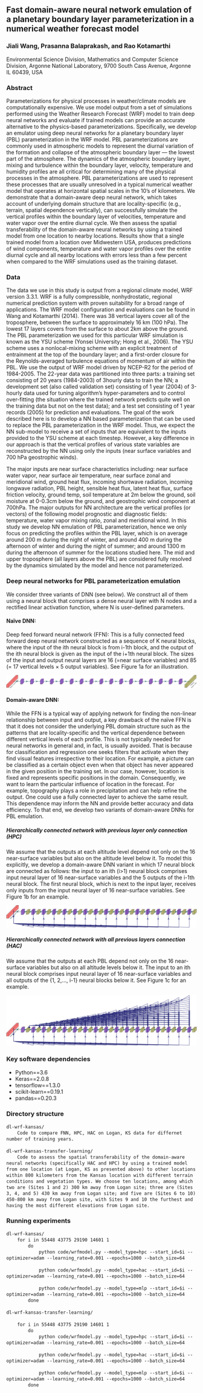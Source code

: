 ## Fast domain-aware neural network emulation of a planetary boundary layer parameterization in a numerical weather forecast model

### Jiali Wang, Prasanna Balaprakash, and Rao Kotamarthi

Environmental Science Division, Mathematics and Computer Science Division, Argonne National Laboratory, 9700 South Cass Avenue, Argonne IL 60439, USA

### Abstract
Parameterizations for physical processes in weather/climate models are computationally expensive. We use model output from a set of simulations performed using the Weather Research Forecast (WRF) model to train deep neural networks and evaluate if trained models can provide an accurate alternative to the physics-based parameterizations. Specifically, we develop an emulator using deep neural networks for a planetary boundary layer (PBL) parameterization in the WRF model. PBL parameterizations are commonly used in atmospheric models to represent the diurnal variation of the formation and collapse of the atmospheric boundary layer ― the lowest part of the atmosphere. The dynamics of the atmospheric boundary layer, mixing and turbulence within the boundary layer, velocity, temperature and humidity profiles are all critical for determining many of the physical processes in the atmosphere. PBL parameterizations are used to represent these processes that are usually unresolved in a typical numerical weather model that operates at horizontal spatial scales in the 10’s of kilometers. We demonstrate that a domain-aware deep neural network, which takes account of underlying domain structure that are locality-specific (e.g., terrain, spatial dependence vertically), can successfully simulate the vertical profiles within the boundary layer of velocities, temperature and water vapor over the entire diurnal cycle. We then assess the spatial transferability of the domain-aware neural networks by using a trained model from one location to nearby locations. Results show that a single trained model from a location over Midwestern USA, produces predictions of wind components, temperature and water vapor profiles over the entire diurnal cycle and all nearby locations with errors less than a few percent when compared to the WRF simulations used as the training dataset.

### Data
The data we use in this study is output from a regional climate model, WRF version 3.3.1. WRF is a fully compressible, nonhydrostatic, regional numerical prediction system with proven suitability for a broad range of applications. The WRF model configuration and evaluations can be found in Wang and Kotamarthi (2014). There was 38 vertical layers cover all of the troposphere, between the surface to approximately 16 km (100 hPa). The lowest 17 layers covers from the surface to about 2km above the ground. The PBL parameterization we used for this particular WRF simulation is known as the YSU scheme (Yonsei University; Hong et al., 2006). The YSU scheme uses a nonlocal-mixing scheme with an explicit treatment of entrainment at the top of the boundary layer; and a first-order closure for the Reynolds-averaged turbulence equations of momentum of air within the PBL. 
We use the output of WRF model driven by NCEP-R2 for the period of 1984-2005. The 22-year data was partitioned into three parts: a training set consisting of 20 years (1984-2003) of 3hourly data to train the NN; a development set (also called validation set) consisting of 1 year (2004) of 3-hourly data used for tuning algorithm’s hyper-parameters and to control over-fitting (the situation where the trained network predicts quite well on the training data but not on the test data); and a test set consisting of 1 year records (2005) for prediction and evaluations. The goal of the work described here is to develop a NN based parameterization that can be used to replace the PBL parameterization in the WRF model. Thus, we expect the NN sub-model to receive a set of inputs that are equivalent to the inputs provided to the YSU scheme at each timestep. However, a key difference in our approach is that the vertical profiles of various state variables are reconstructed by the NN using only the inputs (near surface variables and 700 hPa geostrophic winds). 


The major inputs are near surface characteristics including: near surface water vapor, near surface air temperature, near surface zonal and meridional wind, ground heat flux, incoming shortwave radiation, incoming longwave radiation, PBL height, sensible heat flux, latent heat flux, surface friction velocity, ground temp, soil temperature at 2m below the ground, soil moisture at 0-0.3cm below the ground, and geostrophic wind component at 700hPa. The major outputs for NN architecture are the vertical profiles (or vectors) of the following model prognostic and diagnostic fields: temperature, water vapor mixing ratio, zonal and meridional wind. In this study we develop NN emulation of PBL parameterization, hence we only focus on predicting the profiles within the PBL layer, which is on average around 200 m during the night of winter, and around 400 m during the afternoon of winter and during the night of summer; and around 1300 m during the afternoon of summer for the locations studied here. The mid and upper troposphere (all layers above the PBL) are considered fully resolved by the dynamics simulated by the model and hence not parameterized. 

### Deep neural networks for PBL parameterization emulation

We consider three variants of DNN (see below). We construct all of them using a neural block that comprises a dense neural layer with N nodes and a rectified linear activation function, where N is user-defined parameters.

#### Naïve DNN:
Deep feed forward neural network (FFN): This is a fully connected feed forward deep neural network constructed as a sequence of K neural blocks, where the input of the ith neural block is from i-1th block, and the output of the ith neural block is given as the input of the i+1th neural block. The sizes of the input and output neural layers are 16 (=near surface variables) and 85 (= 17 vertical levels × 5 output variables). See Figure 1a for an illustration. 

![alt text](https://github.com/pbalapra/dl-pbl/blob/master/images/pbl_fnn.pdf.jpg "FNN")


#### Domain-aware DNN:
While the FFN is a typical way of applying network for finding the non-linear relationship between input and output, a key drawback of the naïve FFN is that it does not consider the underlying PBL domain structure such as the patterns that are locality-specific and the vertical dependence between different vertical levels of each profile. This is not typically needed for neural networks in general and, in fact, is usually avoided. That is because for classification and regression one seeks filters that activate when they find visual features irrespective to their location. For example, a picture can be classified as a certain object even when that object has never appeared in the given position in the training set. In our case, however, location is fixed and represents specific positions in the domain. Consequently, we want to learn the particular influence of location in the forecast. For example, topography plays a role in precipitation and can help refine the output. One could use a fully connected layer to achieve the same result. This dependence may inform the NN and provide better accuracy and data efficiency. To that end, we develop two variants of domain-aware DNNs for PBL emulation. 

##### Hierarchically connected network with previous layer only connection (HPC) 

We assume that the outputs at each altitude level depend not only on the 16 near-surface variables but also on the altitude level below it. To model this explicitly, we develop a domain-aware DNN variant in which 17 neural block are connected as follows: the input to an ith (i>1) neural block comprises input neural layer of 16 near-surface variables and the 5 outputs of the i-1th neural block. The first neural block, which is next to the input layer, receives only inputs from the input neural layer of 16 near-surface variables. See Figure 1b for an example. 

![alt text](https://github.com/pbalapra/dl-pbl/blob/master/images/pbl_hpc.pdf.jpg "HPC")


##### Hierarchically connected network with all previous layers connection (HAC) 

We assume that the outputs at each PBL depend not only on the 16 near-surface variables but also on all altitude levels below it. The input to an ith neural block comprises input neural layer of 16 near-surface variables and all outputs of the {1, 2,…, i-1} neural blocks below it. See Figure 1c for an example. 


![alt text](https://github.com/pbalapra/dl-pbl/blob/master/images/pbl_hac.pdf.jpg "HAC")


### Key software dependencies 

* Python==3.6
* Keras==2.0.8 
* tensorflow==1.3.0
* scikit-learn==0.19.1
* pandas==0.20.3 

### Directory structure
```
dl-wrf-kansas/
    Code to compare FNN, HPC, HAC on Logan, KS data for differnet number of training years. 

dl-wrf-kansas-transfer-learning/
    Code to assess the spatial transferability of the domain-aware neural networks (specifically HAC and HPC) by using a trained model from one location (at Logan, KS as presented above) to other locations within 800 kilometers from the Kansas location with different terrain conditions and vegetation types. We choose ten locations, among which two are (Sites 1 and 2) 300 km away from Logan site; three are (Sites 3, 4, and 5) 430 km away from Logan site; and five are (Sites 6 to 10) 450-800 km away from Logan site, with Sites 9 and 10 the furthest and having the most different elevations from Logan site. 
```

### Running experiments
```
dl-wrf-kansas/
    for i in 55448 43775 29190 14601 1
        do
            python code/wrfmodel.py --model_type=hpc --start_id=$i --optimizer=adam --learning_rate=0.001 --epochs=1000 --batch_size=64

            python code/wrfmodel.py --model_type=hac --start_id=$i --optimizer=adam --learning_rate=0.001 --epochs=1000 --batch_size=64

            python code/wrfmodel.py --model_type=mlp --start_id=$i --optimizer=adam --learning_rate=0.001 --epochs=1000 --batch_size=64
        done

dl-wrf-kansas-transfer-learning/

    for i in 55448 43775 29190 14601 1
        do
            python code/wrfmodel.py --model_type=hpc --start_id=$i --optimizer=adam --learning_rate=0.001 --epochs=1000 --batch_size=64

            python code/wrfmodel.py --model_type=hac --start_id=$i --optimizer=adam --learning_rate=0.001 --epochs=1000 --batch_size=64

            python code/wrfmodel.py --model_type=mlp --start_id=$i --optimizer=adam --learning_rate=0.001 --epochs=1000 --batch_size=64
        done

```
